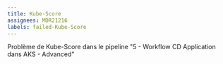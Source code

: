 ```yaml
---
title: Kube-Score
assignees: MDR21216
labels: failed-Kube-Score
---
```

Problème de Kube-Score dans le pipeline "5 - Workflow CD Application dans AKS - Advanced"